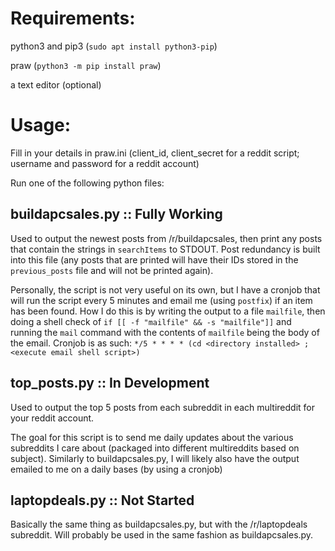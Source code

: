 # Requirements:
   python3 and pip3 (`sudo apt install python3-pip`)

   praw (`python3 -m pip install praw`)

   a text editor (optional)


# Usage:
Fill in your details in praw.ini (client_id, client_secret for a reddit script; username and password for a reddit account)

Run one of the following python files:

## buildapcsales.py :: Fully Working
Used to output the newest posts from /r/buildapcsales, then print any posts that contain the strings in `searchItems` to STDOUT.
Post redundancy is built into this file (any posts that are printed will have their IDs stored in the `previous_posts` file and will not be printed again).

Personally, the script is not very useful on its own, but I have a cronjob that will run the script every 5 minutes and email me (using `postfix`) if an item has been found.
How I do this is by writing the output to a file `mailfile`, then doing a shell check of `if [[ -f "mailfile" && -s "mailfile"]]` and running the `mail` command with the contents of `mailfile` being the body of the email.
Cronjob is as such: `*/5 * * * * (cd <directory installed> ; <execute email shell script>)`

## top_posts.py :: In Development
Used to output the top 5 posts from each subreddit in each multireddit for your reddit account.

The goal for this script is to send me daily updates about the various subreddits I care about (packaged into different multireddits based on subject).
Similarly to buildapcsales.py, I will likely also have the output emailed to me on a daily bases (by using a cronjob)

## laptopdeals.py :: Not Started
Basically the same thing as buildapcsales.py, but with the /r/laptopdeals subreddit. Will probably be used in the same fashion as buildapcsales.py.
